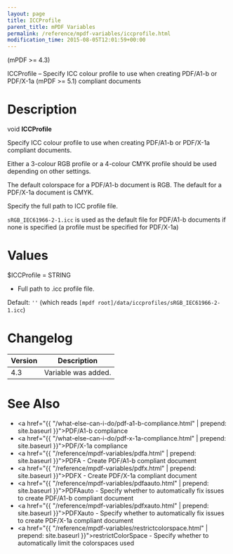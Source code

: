 ```yaml
---
layout: page
title: ICCProfile
parent_title: mPDF Variables
permalink: /reference/mpdf-variables/iccprofile.html
modification_time: 2015-08-05T12:01:59+00:00
---
```


(mPDF >= 4.3)

ICCProfile – Specify ICC colour profile to use when creating PDF/A1-b or PDF/X-1a (mPDF >= 5.1) compliant documents

# Description

void **ICCProfile**

Specify ICC colour profile to use when creating PDF/A1-b or PDF/X-1a compliant documents. 

Either a 3-colour RGB profile or a 4-colour CMYK profile should be used depending on other settings.

The default colorspace for a PDF/A1-b document is RGB. The default for a PDF/X-1a document is CMYK.

Specify the full path to ICC profile file.

`sRGB_IEC61966-2-1.icc` is used as the default file for PDF/A1-b documents if none is specified 
(a profile must be specified for PDF/X-1a)

# Values

<span class="parameter">$ICCProfile</span> = <span class="smallblock">STRING</span>

* Full path to .icc profile file.

Default: `''` (which reads `[mpdf root]/data/iccprofiles/sRGB_IEC61966-2-1.icc`)

# Changelog

<table class="table">
<thead>
<tr>
  <th>Version</th>
  <th>Description</th>
</tr>
</thead>
<tbody>
<tr>
  <td>4.3</td>
  <td>Variable was added.</td>
</tr>
</tbody>
</table>


# See Also

* <a href="{{ "/what-else-can-i-do/pdf-a1-b-compliance.html" | prepend: site.baseurl }}">PDF/A1-b compliance</a>
* <a href="{{ "/what-else-can-i-do/pdf-x-1a-compliance.html" | prepend: site.baseurl }}">PDF/X-1a compliance</a>
* <a href="{{ "/reference/mpdf-variables/pdfa.html" | prepend: site.baseurl }}">PDFA</a> - Create PDF/A1-b compliant document
* <a href="{{ "/reference/mpdf-variables/pdfx.html" | prepend: site.baseurl }}">PDFX</a> - Create PDF/X-1a compliant document
* <a href="{{ "/reference/mpdf-variables/pdfaauto.html" | prepend: site.baseurl }}">PDFAauto</a> - Specify whether to automatically fix issues to create PDF/A1-b compliant document
* <a href="{{ "/reference/mpdf-variables/pdfxauto.html" | prepend: site.baseurl }}">PDFXauto</a> - Specify whether to automatically fix issues to create PDF/X-1a compliant document
* <a href="{{ "/reference/mpdf-variables/restrictcolorspace.html" | prepend: site.baseurl }}">restrictColorSpace</a> - Specify whether to automatically limit the colorspaces used
